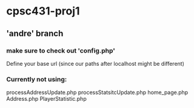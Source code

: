 # cpsc431-proj1
## 'andre' branch

### make sure to check out 'config.php'
Define your base url (since our paths after localhost might be different)

### Currently not using:
processAddressUpdate.php
processStatsitcUpdate.php
home_page.php
Address.php
PlayerStatistic.php